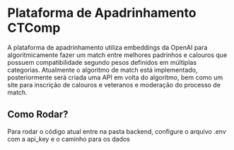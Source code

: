 # **Plataforma de Apadrinhamento CTComp**

A plataforma de apadrinhamento utiliza embeddings da OpenAI para algoritmicamente fazer um match entre melhores padrinhos e calouros que possuem compatibilidade segundo pesos definidos em múltiplas categorias. Atualmente o algoritmo de match está implementado, posteriormente será criada uma API em volta do algoritmo, bem como um site para inscrição de calouros e veteranos e moderação do processo de match.

## Como Rodar?
Para rodar o código atual entre na pasta backend, configure o arquivo .env com a api_key e o caminho para os dados
